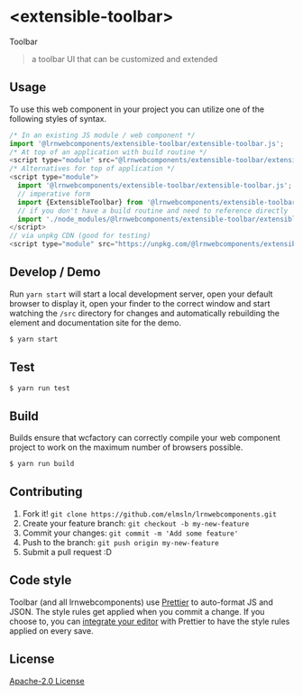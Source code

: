 # &lt;extensible-toolbar&gt;

Toolbar
> a toolbar UI that can be customized and extended

## Usage
To use this web component in your project you can utilize one of the following styles of syntax.

```js
/* In an existing JS module / web component */
import '@lrnwebcomponents/extensible-toolbar/extensible-toolbar.js';
/* At top of an application with build routine */
<script type="module" src="@lrnwebcomponents/extensible-toolbar/extensible-toolbar.js"></script>
/* Alternatives for top of application */
<script type="module">
  import '@lrnwebcomponents/extensible-toolbar/extensible-toolbar.js';
  // imperative form
  import {ExtensibleToolbar} from '@lrnwebcomponents/extensible-toolbar';
  // if you don't have a build routine and need to reference directly
  import './node_modules/@lrnwebcomponents/extensible-toolbar/extensible-toolbar.js';
</script>
// via unpkg CDN (good for testing)
<script type="module" src="https://unpkg.com/@lrnwebcomponents/extensible-toolbar/extensible-toolbar.js"></script>
```

## Develop / Demo
Run `yarn start` will start a local development server, open your default browser to display it, open your finder to the correct window and start watching the `/src` directory for changes and automatically rebuilding the element and documentation site for the demo.
```bash
$ yarn start
```

## Test

```bash
$ yarn run test
```

## Build
Builds ensure that wcfactory can correctly compile your web component project to
work on the maximum number of browsers possible.
```bash
$ yarn run build
```

## Contributing

1. Fork it! `git clone https://github.com/elmsln/lrnwebcomponents.git`
2. Create your feature branch: `git checkout -b my-new-feature`
3. Commit your changes: `git commit -m 'Add some feature'`
4. Push to the branch: `git push origin my-new-feature`
5. Submit a pull request :D

## Code style

Toolbar (and all lrnwebcomponents) use [Prettier][prettier] to auto-format JS and JSON.  The style rules get applied when you commit a change.  If you choose to, you can [integrate your editor][prettier-ed] with Prettier to have the style rules applied on every save.

[prettier]: https://github.com/prettier/prettier/
[prettier-ed]: https://github.com/prettier/prettier/#editor-integration
[polyserve]: https://github.com/Polymer/polyserve
[web-component-tester]: https://github.com/Polymer/web-component-tester

## License
[Apache-2.0 License](http://opensource.org/licenses/Apache-2.0)